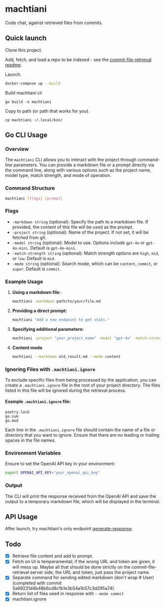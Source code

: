 # machtiani

Code chat, against retrieved files from commits.

## Quick launch

Clone this project.

Add, fetch, and load a repo to be indexed - see the [commit-file-retrieval readme](machtiani-commit-file-retrieval/README.md).

Launch.

```bash
docker-compose up --build
```

Build machtiani cli

```
go build -o machtiani
```

Copy to path (or path that works for you).

```
cp machtiani ~/.local/bin/
```

## Go CLI Usage

### Overview

The `machtiani` CLI allows you to interact with the project through command-line parameters. You can provide a markdown file or a prompt directly via the command line, along with various options such as the project name, model type, match strength, and mode of operation.

### Command Structure

```bash
machtiani [flags] [prompt]
```

### Flags
- `-markdown string` (optional): Specify the path to a markdown file. If provided, the content of this file will be used as the prompt.
- `-project string` (optional): Name of the project. If not set, it will be fetched from git.
- `-model string` (optional): Model to use. Options include `gpt-4o` or `gpt-4o-mini`. Default is `gpt-4o-mini`.
- `-match-strength string` (optional): Match strength options are `high`, `mid`, or `low`. Default is `mid`.
- `-mode string` (optional): Search mode, which can be `content`, `commit`, or `super`. Default is `commit`.

### Example Usage

1. **Using a markdown file:**
   ```bash
   machtiani -markdown path/to/your/file.md
   ```

2. **Providing a direct prompt:**
   ```bash
   machtiani "Add a new endpoint to get stats."
   ```

3. **Specifying additional parameters:**
   ```bash
   machtiani -project "your_project_name" -model "gpt-4o" -match-strength "high" -mode "commit" "Add a new endpoint to get stats."
   ```

4. **Content mode**
   ```bash
   machtiani --markdown old_result.md --mode content
   ```

### Ignoring Files with `.machtiani.ignore`

To exclude specific files from being processed by the application, you can create a `.machtiani.ignore` file in the root of your project directory. The files listed in this file will be ignored during the retrieval process.

#### Example `.machtiani.ignore` file:
```
poetry.lock
go.sum
go.mod
```

Each line in the `.machtiani.ignore` file should contain the name of a file or directory that you want to ignore. Ensure that there are no leading or trailing spaces in the file names.

### Environment Variables

Ensure to set the OpenAI API key in your environment:
```bash
export OPENAI_API_KEY="your_openai_api_key"
```

### Output

The CLI will print the response received from the OpenAI API and save the output to a temporary markdown file, which will be displayed in the terminal.

## API Usage

After launch, try machtiani's only endpoint [generate-response](http://localhost:5071/docs#/default/generate_response_generate_response_post).

## Todo

- [x] Retrieve file content and add to prompt.
- [x] Fetch on UI is temperamental; if the wrong URL and token are given, it will mess up. Maybe all that should be done strictly on the commit-file-retrieval server side, the URL and token, just pass the project name.
- [x] Separate command for sending edited markdown (don't wrap # User) (completed with commit 5a69231d4b48b6cd8c1b1e3b54a1b57c3d295a74).
- [x] Return list of files used in response with `--mode commit`
- [x] machtiani.ignore

